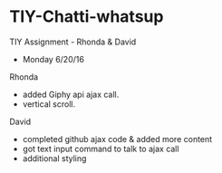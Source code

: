 # TIY-Chatti-whatsup
TIY Assignment - Rhonda &amp; David


 * Monday 6/20/16


 Rhonda

  * added Giphy api ajax call.
  * vertical scroll.


 David

  * completed github ajax code & added more content
  * got text input command to talk to ajax call
  * additional styling
